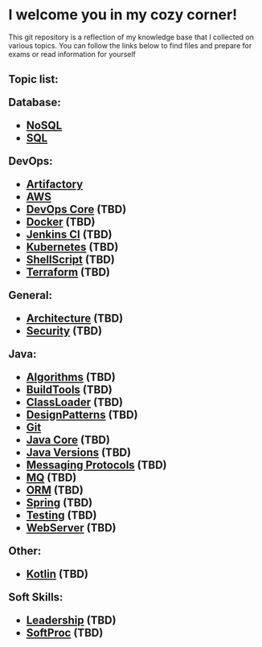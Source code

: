 <h1>  I welcome you in my cozy corner! </h1>

This git repository is a reflection of my knowledge base 
that I collected on various topics. 
You can follow the links below to find files 
and prepare for exams or 
read  information for yourself

<h2>

Topic list:

Database:
* [NoSQL](database%2FNoSQL%2FMenu.md)
* [SQL](database%2FSQL%2FMenu.md)

DevOps:
* [Artifactory](devOps%2FArtifactory%2FMenu.md)
* [AWS](devOps%2FAWS%2FMenu.md)
* [DevOps Core](devOps%2FDevOpsCore%2FMenu.md) (TBD)
* [Docker](devOps%2FDocker%2FMenu.md) (TBD)
* [Jenkins CI](devOps%2FJenkinsCI%2FMenu.md) (TBD)
* [Kubernetes](devOps%2FKubernetes%2FMenu.md) (TBD)
* [ShellScript](devOps%2FShellScript%2FMenu.md) (TBD)
* [Terraform](devOps%2FTerraform%2FMenu.md) (TBD)

General:
* [Architecture](general%2FArchitecture%2FMenu.md) (TBD)
* [Security](general%2FSecurity%2FMenu.md) (TBD)

Java:
* [Algorithms](java%2FAlgorithms%2FMenu.md) (TBD)
* [BuildTools](java%2FBuildTools%2FMenu.md) (TBD)
* [ClassLoader](java%2FClassLoader%2FMenu.md) (TBD)
* [DesignPatterns](java%2FDesignPatterns%2FMenu.md) (TBD)
* [Git](java%2FGIT%2FMenu.md)
* [Java Core](java%2FJavaCore%2FMenu.md) (TBD)
* [Java Versions](java%2FJavaVersions%2FMenu.md) (TBD)
* [Messaging Protocols](java%2FMessagingProtocols%2FMenu.md) (TBD)
* [MQ](java%2FMQ%2FMenu.md) (TBD)
* [ORM](java%2FORM%2FMenu.md) (TBD)
* [Spring](java%2FSpring%2FMenu.md) (TBD)
* [Testing](java%2FTesting%2FMenu.md) (TBD)
* [WebServer](java%2FWebServer%2FMenu.md) (TBD)

Other:
* [Kotlin](other%2FKotlin%2FMenu.md) (TBD)

Soft Skills:
* [Leadership](softSkill%2FLeadership%2FMenu.md) (TBD)
* [SoftProc](softSkill%2FSoftProc%2FMenu.md) (TBD)

</h2>
